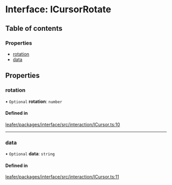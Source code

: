 # Interface: ICursorRotate

## Table of contents

### Properties

- [rotation](ICursorRotate.md#rotation)
- [data](ICursorRotate.md#data)

## Properties

### rotation

• `Optional` **rotation**: `number`

#### Defined in

[leafer/packages/interface/src/interaction/ICursor.ts:10](https://github.com/leaferjs/leafer/blob/fd13609/packages/interface/src/interaction/ICursor.ts#L10)

___

### data

• `Optional` **data**: `string`

#### Defined in

[leafer/packages/interface/src/interaction/ICursor.ts:11](https://github.com/leaferjs/leafer/blob/fd13609/packages/interface/src/interaction/ICursor.ts#L11)
